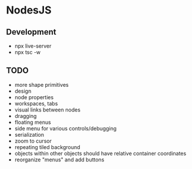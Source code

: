 # NodesJS

## Development

- npx live-server
- npx tsc -w

## TODO

- more shape primitives
- design
- node properties
- workspaces, tabs
- visual links between nodes
- dragging
- floating menus
- side menu for various controls/debugging
- serialization
- zoom to cursor
- repeating tiled background
- objects within other objects should have relative container coordinates
- reorganize "menus" and  add buttons
